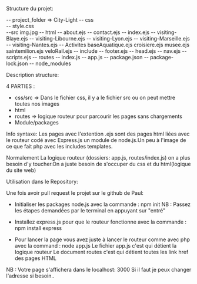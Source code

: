 
Structure du projet:


-- project_folder  => City-Light
 -- css                           
    -- style.css                
    --src
        img.jpg
 -- html
    -- about.ejs
    -- contact.ejs
    -- index.ejs
    -- visiting-Blaye.ejs
    -- visiting-Libourne.ejs
    -- visiting-Lyon.ejs
    -- visiting-Marseille.ejs
    -- visiting-Nantes.ejs
    -- Activites
        baseAquatique.ejs
        croisiere.ejs
        musee.ejs
        saintemilion.ejs
        veloRail.ejs
    -- include
        -- footer.ejs
        -- head.ejs
        -- nav.ejs
        -- scripts.ejs
 -- routes
    -- index.js
 -- app.js
 -- package.json
 -- package-lock.json
 -- node_modules

 Description structure:

 4 PARTIES :

 - css/src => Dans le fichier css, il y a le fichier src ou on peut    mettre toutes nos images
 - html
 - routes => logique routeur pour parcourir les pages sans chargements
 - Module/packages


Info syntaxe:
Les pages avec l'extention .ejs sont des pages html liées avec le routeur codé avec Express.js un module de node.js.Un peu à l'image de ce que fait php avec les includes templates.

Normalement La logique routeur (dossiers: app.js, routes/index.js) on a plus besoin d'y toucher.On a juste besoin de s'occuper du css et du html(logique du site web)
 
Utilisation dans le Repository:

Une fois avoir pull request le projet sur le github de Paul:

- Initialiser les packages node.js avec la commande : npm init
NB : Passez les étapes demandées par le terminal en appuyant sur "entré"

- Installez express.js pour que le routeur fonctionne avec la commande : 
npm install express

- Pour lancer la page vous avez juste à lancer le routeur comme avec php avec la command : node app.js 
Le fichier app.js c'est <LE FICHIER> qui détient la logique routeur
Le document routes c'est <Le document> qui détient toutes les link href des pages HTML

NB : Votre page s'affichera dans le localhost: 3000
Si il faut je peux changer l'adresse si besoin..



